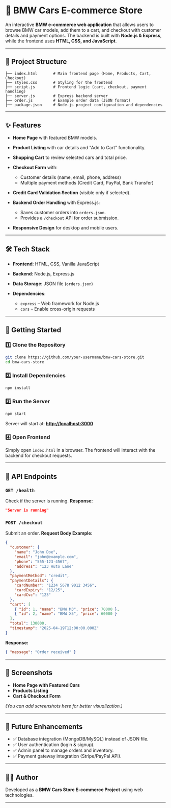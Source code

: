 
# 🚗 BMW Cars E-commerce Store

An interactive **BMW e-commerce web application** that allows users to browse BMW car models, add them to a cart, and checkout with customer details and payment options. The backend is built with **Node.js & Express**, while the frontend uses **HTML, CSS, and JavaScript**.

---

## 📂 Project Structure

```
├── index.html       # Main frontend page (Home, Products, Cart, Checkout)
├── styles.css       # Styling for the frontend
├── script.js        # Frontend logic (cart, checkout, payment handling)
├── server.js        # Express backend server
├── order.js         # Example order data (JSON format)
├── package.json     # Node.js project configuration and dependencies
```

---

## ✨ Features

* **Home Page** with featured BMW models.
* **Product Listing** with car details and "Add to Cart" functionality.
* **Shopping Cart** to review selected cars and total price.
* **Checkout Form** with:

  * Customer details (name, email, phone, address)
  * Multiple payment methods (Credit Card, PayPal, Bank Transfer)
* **Credit Card Validation Section** (visible only if selected).
* **Backend Order Handling** with Express.js:

  * Saves customer orders into `orders.json`.
  * Provides a `/checkout` API for order submission.
* **Responsive Design** for desktop and mobile users.

---

## 🛠️ Tech Stack

* **Frontend**: HTML, CSS, Vanilla JavaScript
* **Backend**: Node.js, Express.js
* **Data Storage**: JSON file (`orders.json`)
* **Dependencies**:

  * `express` – Web framework for Node.js
  * `cors` – Enable cross-origin requests

---

## 🚀 Getting Started

### 1️⃣ Clone the Repository

```bash
git clone https://github.com/your-username/bmw-cars-store.git
cd bmw-cars-store
```

### 2️⃣ Install Dependencies

```bash
npm install
```

### 3️⃣ Run the Server

```bash
npm start
```

Server will start at: **[http://localhost:3000](http://localhost:3000)**

### 4️⃣ Open Frontend

Simply open `index.html` in a browser.
The frontend will interact with the backend for checkout requests.

---

## 📡 API Endpoints

### `GET /health`

Check if the server is running.
**Response:**

```json
"Server is running"
```

### `POST /checkout`

Submit an order.
**Request Body Example:**

```json
{
  "customer": {
    "name": "John Doe",
    "email": "john@example.com",
    "phone": "555-123-4567",
    "address": "123 Auto Lane"
  },
  "paymentMethod": "credit",
  "paymentDetails": {
    "cardNumber": "1234 5678 9012 3456",
    "cardExpiry": "12/25",
    "cardCvc": "123"
  },
  "cart": [
    { "id": 1, "name": "BMW M3", "price": 70000 },
    { "id": 2, "name": "BMW X5", "price": 60000 }
  ],
  "total": 130000,
  "timestamp": "2025-04-19T12:00:00.000Z"
}
```

**Response:**

```json
{ "message": "Order received" }
```

---

## 🎨 Screenshots

* **Home Page with Featured Cars**
* **Products Listing**
* **Cart & Checkout Form**

*(You can add screenshots here for better visualization.)*

---

## 📌 Future Enhancements

* ✅ Database integration (MongoDB/MySQL) instead of JSON file.
* ✅ User authentication (login & signup).
* ✅ Admin panel to manage orders and inventory.
* ✅ Payment gateway integration (Stripe/PayPal API).

---

## 👨‍💻 Author

Developed as a **BMW Cars Store E-commerce Project** using web technologies.

---


